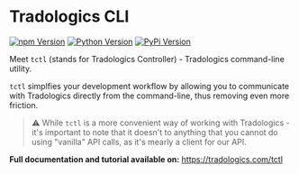 # Tradologics CLI

<a href="https://tradologics.com/opensource"><img alt="npm Version" src="https://img.shields.io/badge/By-Tradologics-7269a6"></a>
<a href="https://pypi.python.org/pypi/tctl"><img alt="Python Version" src="https://img.shields.io/badge/python-3.6+-blue.svg?style=flat"></a>
<a href="https://pypi.python.org/pypi/tctl"><img alt="PyPi Version" src="https://img.shields.io/pypi/v/tctl.svg?maxAge=60"></a>


Meet `tctl` (stands for Tradologics Controller) - Tradologics command-line utility.

`tctl` simplfies your development workflow by allowing you to communicate with Tradologics directly from the command-line, thus removing even more friction.

> ⚠️ While `tctl` is a more convenient way of working with Tradologics - it's important to note that it doesn't to anything that you cannot do using "vanilla" API calls, as it's mearly a client for our API.

**Full documentation and tutorial available on:**
https://tradologics.com/tctl
